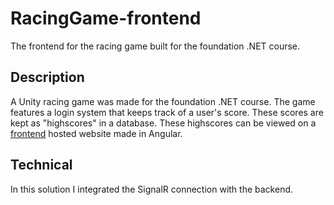 # RacingGame-frontend
The frontend for the racing game built for the foundation .NET course.

## Description
A Unity racing game was made for the foundation .NET course. The game features a login system that keeps track of a user's score. These scores are kept as "highscores" in a database. These highscores can be viewed on a [frontend](https://github.com/DM-be/RacingGame-frontend) hosted website made in Angular.

## Technical

In this solution I integrated the SignalR connection with the backend. 
